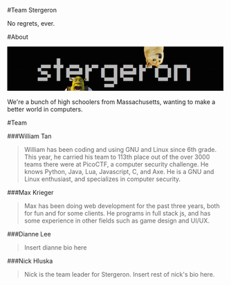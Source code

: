 #Team Stergeron

No regrets, ever.

#About

![Alt text](image.png)

We're a bunch of high schoolers from Massachusetts, wanting to make a better world in computers.

#Team

###William Tan
 > William has been coding and using GNU and Linux since 6th grade. This year, he carried his team to 113th place out of the over 3000 teams there were at PicoCTF, a computer security challenge. He knows Python, Java, Lua, Javascript, C, and Axe. He is a GNU and Linux enthusiast, and specializes in computer security.

###Max Krieger

> Max has been doing web development for the past three years, both for fun and for some clients. He programs in full stack js, and has some experience in other fields such as game design and UI/UX.

###Dianne Lee

> Insert dianne bio here

###Nick Hluska

> Nick is the team leader for Stergeron. Insert rest of nick's bio here.
